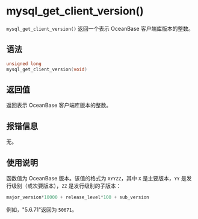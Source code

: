 mysql_get_client_version() 
===============================================

`mysql_get_client_version()` 返回一个表示 OceanBase 客户端库版本的整数。

语法 
-----------------------

```c
unsigned long
mysql_get_client_version(void)
```



返回值 
------------------------

返回表示 OceanBase 客户端库版本的整数。

报错信息 
-------------------------

无。

使用说明 
-------------------------

函数值为 OceanBase 版本。该值的格式为 `XYYZZ`，其中 `X` 是主要版本，`YY` 是发行级别（或次要版本），`ZZ` 是发行级别的子版本：

```c
major_version*10000 + release_level*100 + sub_version
```



例如，"5.6.71"返回为 `50671`。

